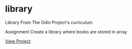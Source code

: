 # library

Library
From The Odin Project's curriculum

Assignment
Create a library where books are stored in array


[View Project](https://dustics4.github.io/library/)
